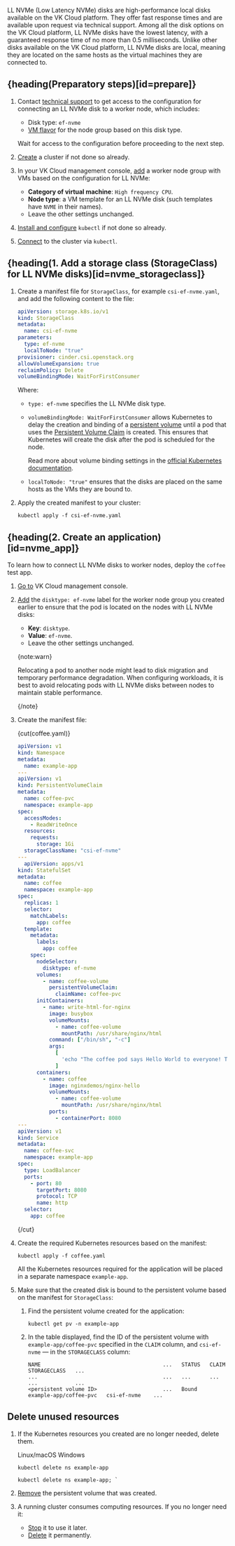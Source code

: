 LL NVMe (Low Latency NVMe) disks are high-performance local disks available on the VK Cloud platform. They offer fast response times and are available upon request via technical support. Among all the disk options on the VK Cloud platform, LL NVMe disks have the lowest latency, with a guaranteed response time of no more than 0.5 milliseconds. Unlike other disks available on the VK Cloud platform, LL NVMe disks are local, meaning they are located on the same hosts as the virtual machines they are connected to.
 
## {heading(Preparatory steps)[id=prepare]}

1. Contact [technical support](mailto:support@mcs.mail.ru) to get access to the configuration for connecting an LL NVMe disk to a worker node, which includes:
   
   - Disk type: `ef-nvme`
   - [VM flavor](/en/computing/iaas/concepts/about#flavors) for the node group based on this disk type.
   
   Wait for access to the configuration before proceeding to the next step.
   
1. [Create](/en/kubernetes/k8s/instructions/create-cluster) a cluster if not done so already.

1. In your VK Cloud management console, [add](/en/kubernetes/k8s/instructions/manage-node-group#add_group) a worker node group with VMs based on the configuration for LL NVMe:

   - **Category of virtual machine**: `High frequency CPU`.
   - **Node type**: a VM template for an LL NVMe disk (such templates have `NVME` in their names).
   - Leave the other settings unchanged. 

1. [Install and configure](../../connect/kubectl) `kubectl` if not done so already.
1. [Connect](../../connect/kubectl#connect) to the cluster via `kubectl`.

## {heading(1. Add a storage class (StorageClass) for LL NVMe disks)[id=nvme_storageclass]}

1. Create a manifest file for `StorageClass`, for example `csi-ef-nvme.yaml`, and add the following content to the file:

   ```yaml
   apiVersion: storage.k8s.io/v1
   kind: StorageClass
   metadata:
     name: csi-ef-nvme
   parameters:
     type: ef-nvme
     localToNode: "true"
   provisioner: cinder.csi.openstack.org
   allowVolumeExpansion: true
   reclaimPolicy: Delete
   volumeBindingMode: WaitForFirstConsumer
   ```
   Where:
   - `type: ef-nvme` specifies the LL NVMe disk type. 
   - `volumeBindingMode: WaitForFirstConsumer` allows Kubernetes to delay the creation and binding of a [persistent volume](/en/kubernetes/k8s/reference/pvs-and-pvcs) until a pod that uses the [Persistent Volume Claim](https://kubernetes.io/docs/concepts/storage/persistent-volumes/#introduction) is created. This ensures that Kubernetes will create the disk after the pod is scheduled for the node.

      Read more about volume binding settings in the [official Kubernetes documentation](https://kubernetes.io/docs/concepts/storage/storage-classes/#volume-binding-mode). 
   - `localToNode: "true"` ensures that the disks are placed on the same hosts as the VMs they are bound to.

1. Apply the created manifest to your cluster:

   ```console
   kubectl apply -f csi-ef-nvme.yaml
   ```

## {heading(2. Create an application)[id=nvme_app]}

To learn how to connect LL NVMe disks to worker nodes, deploy the `coffee` test app.

1. [Go to](https://msk.cloud.vk.com/app/en/) VK Cloud management console.
1. [Add](/en/kubernetes/k8s/instructions/manage-node-group#labels_taints) the `disktype: ef-nvme` label for the worker node group you created earlier to ensure that the pod is located on the nodes with LL NVMe disks:

   - **Key**: `disktype`.
   - **Value**: `ef-nvme`.
   - Leave the other settings unchanged.

   {note:warn}
   
   Relocating a pod to another node might lead to disk migration and temporary performance degradation. When configuring workloads, it is best to avoid relocating pods with LL NVMe disks between nodes to maintain stable performance.

   {/note}

1. Create the manifest file:

   {cut(coffee.yaml)}

   ```yaml
   apiVersion: v1
   kind: Namespace
   metadata:
     name: example-app
   ---
   apiVersion: v1
   kind: PersistentVolumeClaim
   metadata:
     name: coffee-pvc
     namespace: example-app
   spec:
     accessModes:
       - ReadWriteOnce
     resources:
       requests:
         storage: 1Gi
     storageClassName: "csi-ef-nvme"
   ---
     apiVersion: apps/v1
   kind: StatefulSet
   metadata:
     name: coffee
     namespace: example-app
   spec:
     replicas: 1
     selector:
       matchLabels:
         app: coffee
     template:
       metadata:
         labels:
           app: coffee
       spec:
         nodeSelector:
           disktype: ef-nvme
         volumes:
           - name: coffee-volume
             persistentVolumeClaim:
               claimName: coffee-pvc
         initContainers:
           - name: write-html-for-nginx
             image: busybox
             volumeMounts:
               - name: coffee-volume
                 mountPath: /usr/share/nginx/html
             command: ["/bin/sh", "-c"]
             args:
               [
                 'echo "The coffee pod says Hello World to everyone! This file is located on NVME volume." > /usr/share/nginx/html/index.html',
               ]
         containers:
           - name: coffee
             image: nginxdemos/nginx-hello
             volumeMounts:
               - name: coffee-volume
                 mountPath: /usr/share/nginx/html
             ports:
               - containerPort: 8080
   ---
   apiVersion: v1
   kind: Service
   metadata:
     name: coffee-svc
     namespace: example-app
   spec:
     type: LoadBalancer
     ports:
       - port: 80
         targetPort: 8080
         protocol: TCP
         name: http
     selector:
       app: coffee
   ```
   
   {/cut}

1. Create the required Kubernetes resources based on the manifest:

   ```console
   kubectl apply -f coffee.yaml
   ```

   All the Kubernetes resources required for the application will be placed in a separate namespace `example-app`.

1. Make sure that the created disk is bound to the persistent volume based on the manifest for `StorageClass`:

   1. Find the persistent volume created for the application:

      ```console
      kubectl get pv -n example-app
      ```

   1. In the table displayed, find the ID of the persistent volume with `example-app/coffee-pvc` specified in the `CLAIM` column, and `csi-ef-nvme` — in the `STORAGECLASS` column:

      ```text
      NAME                                       ...   STATUS   CLAIM                    STORAGECLASS   ...
      ...                                        ...   ...      ...                      ...            ...
      <persistent volume ID>                     ...   Bound    example-app/coffee-pvc   csi-ef-nvme    ...
      ```

## Delete unused resources

1. If the Kubernetes resources you created are no longer needed, delete them.

   <tabs>
   <tablist>
   <tab>Linux/macOS</tab>
   <tab>Windows</tab>
   </tablist>
   <tabpanel>

   ```console
   kubectl delete ns example-app

   ```

   </tabpanel>
   <tabpanel>

   ```console
   kubectl delete ns example-app; `
   ```

   </tabpanel>
   </tabs>

1. [Remove](/en/kubernetes/k8s/concepts/storage#available_reclaim_policies_for_persistent_volumes) the persistent volume that was created.

1. A running cluster consumes computing resources. If you no longer need it:

   - [Stop](/en/kubernetes/k8s/instructions/manage-cluster#stop) it to use it later.
   - [Delete](../../instructions/manage-cluster#delete_cluster) it permanently.
